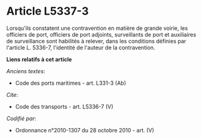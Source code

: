 # Article L5337-3

Lorsqu'ils constatent une contravention en matière de grande voirie, les officiers de port, officiers de port adjoints,
surveillants de port et auxiliaires de surveillance sont habilités à relever, dans les conditions définies par l'article L.
5336-7, l'identité de l'auteur de la contravention.

**Liens relatifs à cet article**

_Anciens textes_:

  - Code des ports maritimes - art. L331-3 (Ab)

_Cite_:

  - Code des transports - art. L5336-7 (V)

_Codifié par_:

  - Ordonnance n°2010-1307 du 28 octobre 2010 - art. (V)
